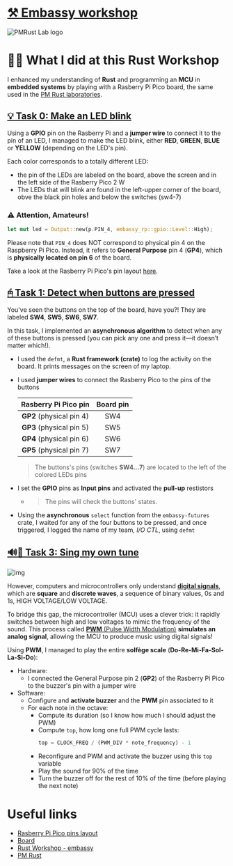 # [⚒️ Embassy workshop](https://rust.ipworkshop.ro/docs/embassy)

![PMRust Lab logo](https://gitlab.cs.pub.ro/pmrust/pmrust.pages.upb.ro/-/raw/main/website/static/img/logo.svg?ref_type=heads)




# 🙋‍♂️ What I did at this Rust Workshop

I enhanced my understanding of **Rust** and programming an **MCU** in **embedded systems**
by playing with a Rasberry Pi Pico board, the same used in the [PM Rust laboratories](https://pmrust.pages.upb.ro/).


## [💡 Task 0: Make an LED blink](./src/bin/demo.rs)

Using a **GPIO** pin on the Rasberry Pi and a **jumper wire**
to connect it to the pin of an LED,
I managed to make the LED blink,
either **RED**, **GREEN**, **BLUE** or **YELLOW** (depending on the LED's pin).

Each color corresponds to a totally different LED:
- the pin of the LEDs are labeled on the board, above the screen and in the left side of the Rasberry Pico 2 W
- The LEDs that will blink are found in the left-upper corner of the board, obve the black pin holes and below the switches (sw4-7)

### ⚠️ Attention, Amateurs!


```rs
let mut led = Output::new(p.PIN_4, embassy_rp::gpio::Level::High);
```

Please note that `PIN_4` does NOT correspond to physical pin 4 on the Raspberry Pi Pico.
Instead, it refers to **General Purpose** pin 4 (**GP4**), which is **physically located on pin 6** of the board.

Take a look at the Rasberry Pi Pico's pin layout [here](https://rust.ipworkshop.ro/assets/images/pico2w-pinout-49532ea10ab0caedc6a6f21d1bf504bf.svg).


## [🖰 Task 1: Detect when buttons are pressed](./src/bin/hi.rs)

You've seen the buttons on the top of the board, have you?!
They are labeled **SW4**, **SW5**, **SW6**, **SW7**.

In this task, I implemented an **asynchronous algorithm**
to detect when any of these buttons is pressed
(you can pick any one and press it—it doesn’t matter which!).

- I used the `defmt`, a **Rust framework (crate)** to log the activity on the board.
    It prints messages on the screen of my laptop.
- I used **jumper wires** to connect the Rasberry Pico to the pins of the buttons

    | Rasberry Pi Pico pin     | Board pin |
    | :---:                    | :---:     | 
    | **GP2** (physical pin 4) | SW4       |
    | **GP3** (physical pin 5) | SW5       |
    | **GP4** (physical pin 6) | SW6       |
    | **GP5** (physical pin 7) | SW7       |


    > The buttons's pins (switches **SW4...7**) are located to the left of the colored LEDs pins

- I set the **GPIO** pins as **Input pins** and activated the **pull-up** restistors
  - > The pins will check the buttons' states. 
- Using the **asynchronous** `select` function from the `embassy-futures` crate,
    I waited for any of the four buttons to be pressed,
    and once triggered, I logged the name of my team, *I/O CTL*, using `defmt`


## [🔊🎼 Task 3: Sing my own tune](./src/bin/sing.rs)

![img](https://t4.ftcdn.net/jpg/05/29/82/97/360_F_529829756_PQ1ar8Wel6Xdd29S9XKQkw2Rv4PiZUHD.jpg)

However, computers and microcontrollers only understand
[**digital signals**](https://rust.ipworkshop.ro/assets/images/digital_signal-fb5afef385984f5a23322d339559c85d.png),
which are **square** and **discrete waves**, a sequence of binary values, 0s and 1s, HIGH VOLTAGE/LOW VOLTAGE.

To bridge this gap, the microcontroller (MCU) uses a clever trick:
it rapidly switches between high and low voltages to mimic the frequency of the sound.
This process called [**PWM** (Pulse Width Modulation)](https://rust.ipworkshop.ro/assets/images/pulse-width-modulation-signal-diagrams-average-e8f71f3620c486efcdefc7756a750c3b.png)
**simulates an analog signal**,
allowing the MCU to produce music using digital signals!

Using **PWM**, I managed to play the entire **solfège scale** (**Do-Re-Mi-Fa-Sol-La-Si-Do**):



- Hardware:
  - I connected the General Purpose pin 2 (**GP2**) of the Rasberry Pi Pico to the buzzer's pin with a jumper wire
- Software:
  - Configure and **activate buzzer** and the **PWM** pin associated to it
  - For each note in the octave:
    - Compute its duration (so I know how much I should adjust the PWM)
    - Compute `top`, how long one full PWM cycle lasts:
        ```rs
        top = CLOCK_FREQ / (PWM_DIV * note_frequency) - 1
        ```
    - Reconfigure and PWM and activate the buzzer using this `top` variable
    - Play the sound for 90% of the time
    - Turn the buzzer off for the rest of 10% of the time (before playing the next note)



# Useful links


- [Rasberry Pi Pico pins layout](https://rust.ipworkshop.ro/assets/images/pico2w-pinout-49532ea10ab0caedc6a6f21d1bf504bf.svg)
- [Board](https://rust.ipworkshop.ro/assets/images/lab_board-3fa09dc706781d6e6c7126212ca9d240.png)
- [Rust Workshop - embassy](https://rust.ipworkshop.ro/docs/embassy)
- [PM Rust](https://pmrust.pages.upb.ro/)